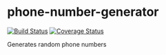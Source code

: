 # phone-number-generator
[![Build Status](https://travis-ci.org/zeze111/phone-number-generator.svg?branch=develop)](https://travis-ci.org/zeze111/phone-number-generator) [![Coverage Status](https://coveralls.io/repos/github/zeze111/phone-number-generator/badge.svg?branch=develop)](https://coveralls.io/github/zeze111/phone-number-generator?branch=develop)

Generates random phone numbers
